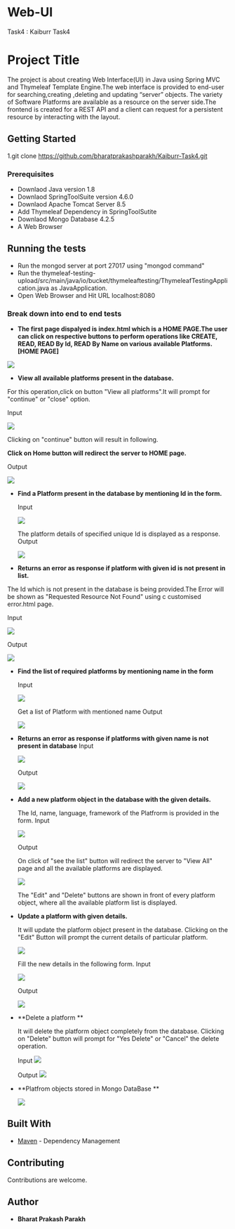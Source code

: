 
# Web-UI
Task4 : Kaiburr Task4

# Project Title

The project is about creating Web Interface(UI) in Java using Spring MVC and Thymeleaf Template Engine.The web interface is provided to end-user for searching,creating ,deleting and updating “server” objects. The variety of Software Platforms are available as a resource on the server side.The frontend is created for a REST API and a client can request for a persistent resource by interacting with the layout.

## Getting Started

1.git clone https://github.com/bharatprakashparakh/Kaiburr-Task4.git

### Prerequisites

* Downlaod Java version 1.8
* Downlaod SpringToolSuite version 4.6.0
* Downlaod Apache Tomcat Server 8.5 
* Add Thymeleaf Dependency in SpringToolSutite
* Downlaod Mongo Database 4.2.5
* A Web Browser


## Running the tests

* Run the mongod server at port 27017 using "mongod command"
* Run the thymeleaf-testing-upload/src/main/java/io/bucket/thymeleaftesting/ThymeleafTestingApplication.java as JavaApplication.
* Open Web Browser and Hit URL localhost:8080

### Break down into end to end tests

* **The first page dispalyed is index.html which is a HOME PAGE.The user can click on respective buttons to perform operations like CREATE, READ, READ By Id, READ By Name on various available Platforms. [HOME PAGE]**

![](https://github.com/bharatprakashparakh/Kaiburr-Task4/blob/master/Images/1.Home%20Page.PNG)

* **View all available platforms present in the database.**

For this operation,click on button "View all platforms".It will prompt for "continue" or "close" option.

  Input
  
  ![](https://github.com/bharatprakashparakh/Kaiburr-Task4/blob/master/Images/2.View%20All%20Click.PNG)

  
  Clicking on "continue" button will result in following.
  
  
  **Click on Home button will redirect the server to HOME page.**
  
  Output
  
  ![](https://github.com/bharatprakashparakh/Kaiburr-Task4/blob/master/Images/3.View%20All%20Result.PNG)

* **Find a Platform present in the database by mentioning Id in the form.**

  Input
  
  ![](https://github.com/bharatprakashparakh/Kaiburr-Task4/blob/master/Images/4.View%20By%20Id%20Click.PNG)
 
  The platform details of specified unique Id is displayed as a response.
  Output
  
  ![](https://github.com/bharatprakashparakh/Kaiburr-Task4/blob/master/Images/5.View%20By%20Id%20Result.PNG)
  
 * **Returns an error as response if platform with given id is not present in list.**
 
  The Id which is not present in the database is being provided.The Error will be shown as "Requested Resource Not Found" using  c customised error.html page.
 
  Input
  
 ![](https://github.com/bharatprakashparakh/Kaiburr-Task4/blob/master/Images/6.Invalid%20Id.PNG)
  
  Output
  
  ![](https://github.com/bharatprakashparakh/Kaiburr-Task4/blob/master/Images/7.Invalid%20Id%20Response.PNG)

  
* **Find the list of required platforms by mentioning name in the form**

  Input
  
  ![](https://github.com/bharatprakashparakh/Kaiburr-Task4/blob/master/Images/8.View%20By%20name.PNG)
  
  Get a list of Platform with mentioned name
  Output
  
  ![](https://github.com/bharatprakashparakh/Kaiburr-Task4/blob/master/Images/9.View%20by%20name%20result.PNG)
  

* **Returns an error as response if platforms with given name is not present in database**
  Input
 
  ![](https://github.com/bharatprakashparakh/Kaiburr-Task4/blob/master/Images/10.Invalid%20name.PNG)
  
 
  Output
  
  ![](https://github.com/bharatprakashparakh/Kaiburr-Task4/blob/master/Images/11.Invalid%20name%20response.PNG)


 
* **Add a new platform object in the database with the given details.**
  
  The Id, name, language, framework of the Platfrorm is provided in the form.
  Input
  
  ![](https://github.com/bharatprakashparakh/Kaiburr-Task4/blob/master/Images/12.Add%20new.PNG)
  
  Output
  
  On click of "see the list" button will redirect the server to "View All" page and all the available platforms are displayed.
  
  ![](https://github.com/bharatprakashparakh/Kaiburr-Task4/blob/master/Images/13.Add%20New%20result.PNG)
  
  
  The "Edit" and "Delete" buttons are shown in front of every platform object, where all the available platform list is displayed.
  
* **Update a platform with given details.**
  
  It will update the platform object present in the database.
  Clicking on the "Edit" Button will prompt the current details of particular platform.
  
  ![](https://github.com/bharatprakashparakh/Kaiburr-Task4/blob/master/Images/14.Update.PNG)
  
  Fill the new details in the following form.
  Input
  
  ![](https://github.com/bharatprakashparakh/Kaiburr-Task4/blob/master/Images/15.Update%20details.PNG)
  
   Output
   
  ![](https://github.com/bharatprakashparakh/Kaiburr-Task4/blob/master/Images/16.Updated%20result.PNG)
  


* **Delete a platform **
  
  It will delete the platform object completely from the database.
  Clicking on "Delete" button will prompt for "Yes Delete" or "Cancel" the delete operation.
  
  Input
  ![](https://github.com/bharatprakashparakh/Kaiburr-Task4/blob/master/Images/17.Delete.PNG)
  
  Output
  ![](https://github.com/bharatprakashparakh/Kaiburr-Task4/blob/master/Images/18.Delete%20Result.PNG)
  
* **Platfrom objects stored in Mongo DataBase  **
  
 
  ![](https://github.com/bharatprakashparakh/Kaiburr-Task4/blob/master/Images/MongoDB.PNG)
  

## Built With

* [Maven](https://maven.apache.org/) - Dependency Management


## Contributing

Contributions are welcome.

 ## Author

* **Bharat Prakash Parakh** 



